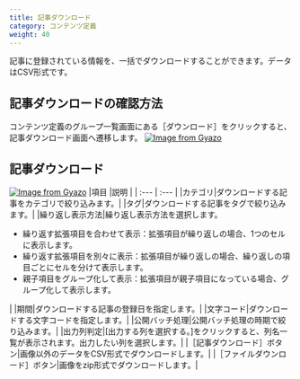 ```yaml
---
title: 記事ダウンロード
category: コンテンツ定義
weight: 40
---
```


記事に登録されている情報を、一括でダウンロードすることができます。データはCSV形式です。

## 記事ダウンロードの確認方法
コンテンツ定義のグループ一覧画面にある［ダウンロード］をクリックすると、記事ダウンロード画面へ遷移します。
[![Image from Gyazo](https://t.gyazo.com/teams/diverta/7fc14496f5e36e48d0fb1da477428fce.png)](https://diverta.gyazo.com/7fc14496f5e36e48d0fb1da477428fce)

## 記事ダウンロード
[![Image from Gyazo](https://t.gyazo.com/teams/diverta/aeb2439be111ffe51eafde3501597808.png)](https://diverta.gyazo.com/aeb2439be111ffe51eafde3501597808)
|項目   |説明  |
| :--- | :--- |
|カテゴリ|ダウンロードする記事をカテゴリで絞り込みます。|
|タグ|ダウンロードする記事をタグで絞り込みます。|
|繰り返し表示方法|繰り返し表示方法を選択します。<ul><li>繰り返す拡張項目を合わせて表示：拡張項目が繰り返しの場合、1つのセルに表示します。</li><li>繰り返す拡張項目を別々に表示：拡張項目が繰り返しの場合、繰り返しの項目ごとにセルを分けて表示します。</li><li>親子項目をグループ化して表示：拡張項目が親子項目になっている場合、グループ化して表示します。</li></ul>|
|期間|ダウンロードする記事の登録日を指定します。|
|文字コード|ダウンロードする文字コードを指定します。|
|公開バッチ処理|公開バッチ処理の時期で絞り込みます。|
|出力列判定|[出力する列を選択する。]をクリックすると、列名一覧が表示されます。出力したい列を選択します。|
|［記事ダウンロード］ボタン|画像以外のデータをCSV形式でダウンロードします。|
|［ファイルダウンロード］ボタン|画像をzip形式でダウンロードします。|